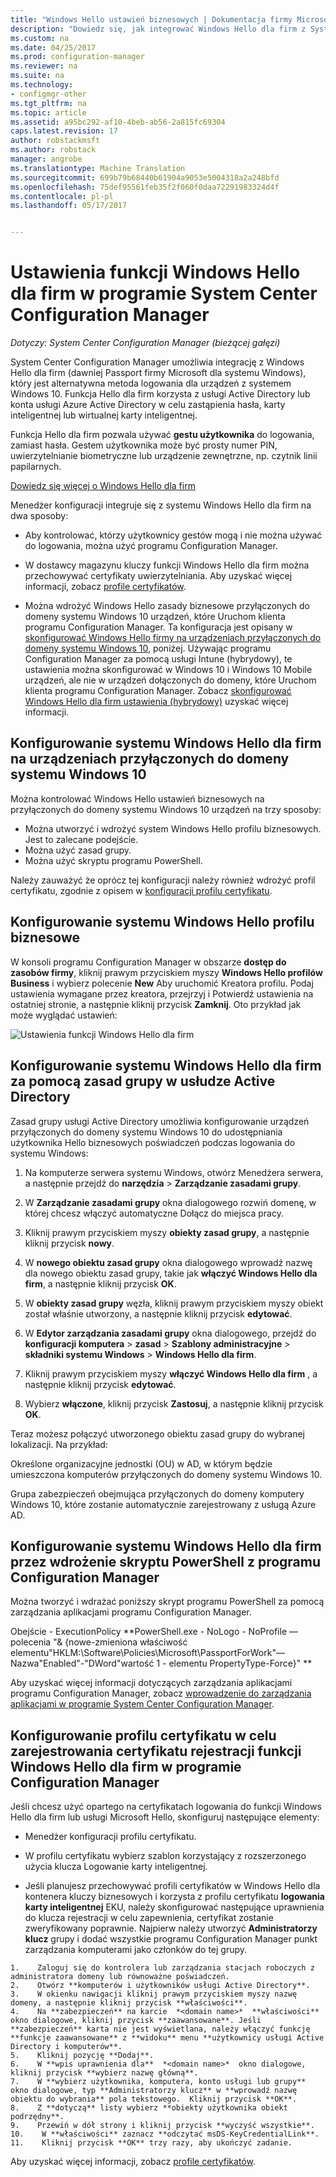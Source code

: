 ```yaml
---
title: "Windows Hello ustawień biznesowych | Dokumentacja firmy Microsoft"
description: "Dowiedz się, jak integrować Windows Hello dla firm z System Center Configuration Manager."
ms.custom: na
ms.date: 04/25/2017
ms.prod: configuration-manager
ms.reviewer: na
ms.suite: na
ms.technology:
- configmgr-other
ms.tgt_pltfrm: na
ms.topic: article
ms.assetid: a95bc292-af10-4beb-ab56-2a815fc69304
caps.latest.revision: 17
author: robstackmsft
ms.author: robstack
manager: angrobe
ms.translationtype: Machine Translation
ms.sourcegitcommit: 699b79b68440b61904a9053e5004318a2a248bfd
ms.openlocfilehash: 75def95561feb35f2f060f0daa72291983324d4f
ms.contentlocale: pl-pl
ms.lasthandoff: 05/17/2017


---
```

# <a name="windows-hello-for-business-settings-in-system-center-configuration-manager"></a>Ustawienia funkcji Windows Hello dla firm w programie System Center Configuration Manager

*Dotyczy: System Center Configuration Manager (bieżącej gałęzi)*

System Center Configuration Manager umożliwia integrację z Windows Hello dla firm (dawniej Passport firmy Microsoft dla systemu Windows), który jest alternatywna metoda logowania dla urządzeń z systemem Windows 10. Funkcja Hello dla firm korzysta z usługi Active Directory lub konta usługi Azure Active Directory w celu zastąpienia hasła, karty inteligentnej lub wirtualnej karty inteligentnej.  

Funkcja Hello dla firm pozwala używać **gestu użytkownika** do logowania, zamiast hasła. Gestem użytkownika może być prosty numer PIN, uwierzytelnianie biometryczne lub urządzenie zewnętrzne, np. czytnik linii papilarnych.

[Dowiedz się więcej o Windows Hello dla firm](https://docs.microsoft.com/windows/access-protection/hello-for-business/hello-identity-verification)

 Menedżer konfiguracji integruje się z systemu Windows Hello dla firm na dwa sposoby:  

-   Aby kontrolować, którzy użytkownicy gestów mogą i nie można używać do logowania, można użyć programu Configuration Manager.  

-   W dostawcy magazynu kluczy funkcji Windows Hello dla firm można przechowywać certyfikaty uwierzytelniania. Aby uzyskać więcej informacji, zobacz [profile certyfikatów](introduction-to-certificate-profiles.md).  

- Można wdrożyć Windows Hello zasady biznesowe przyłączonych do domeny systemu Windows 10 urządzeń, które Uruchom klienta programu Configuration Manager. Ta konfiguracja jest opisany w [skonfigurować Windows Hello firmy na urządzeniach przyłączonych do domeny systemu Windows 10](#configure-windows-hello-for-business-on-domain-joined-windows-10-devices), poniżej. Używając programu Configuration Manager za pomocą usługi Intune (hybrydowy), te ustawienia można skonfigurować w Windows 10 i Windows 10 Mobile urządzeń, ale nie w urządzeń dołączonych do domeny, które Uruchom klienta programu Configuration Manager. Zobacz [skonfigurować Windows Hello dla firm ustawienia (hybrydowy)](../../mdm/deploy-use/windows-hello-for-business-settings.md) uzyskać więcej informacji.

## <a name="configure-windows-hello-for-business-on-domain-joined-windows-10-devices"></a>Konfigurowanie systemu Windows Hello dla firm na urządzeniach przyłączonych do domeny systemu Windows 10
Można kontrolować Windows Hello ustawień biznesowych na przyłączonych do domeny systemu Windows 10 urządzeń na trzy sposoby:

- Można utworzyć i wdrożyć system Windows Hello profilu biznesowych. Jest to zalecane podejście.
- Można użyć zasad grupy.  
- Można użyć skryptu programu PowerShell.

Należy zauważyć że oprócz tej konfiguracji należy również wdrożyć profil certyfikatu, zgodnie z opisem w [konfiguracji profilu certyfikatu](#configure-a-certificate-profile).

## <a name="configure-a-windows-hello-for-business-profile"></a>Konfigurowanie systemu Windows Hello profilu biznesowe  

W konsoli programu Configuration Manager w obszarze **dostęp do zasobów firmy**, kliknij prawym przyciskiem myszy **Windows Hello profilów Business** i wybierz polecenie **New** Aby uruchomić Kreatora profilu. Podaj ustawienia wymagane przez kreatora, przejrzyj i Potwierdź ustawienia na ostatniej stronie, a następnie kliknij przycisk **Zamknij**. Oto przykład jak może wyglądać ustawień:  

![Ustawienia funkcji Windows Hello dla firm](../media/Hello-for-Business-settings.png)

## <a name="configure-windows-hello-for-business-with-group-policy-in-active-directory"></a>Konfigurowanie systemu Windows Hello dla firm za pomocą zasad grupy w usłudze Active Directory  

Zasad grupy usługi Active Directory umożliwia konfigurowanie urządzeń przyłączonych do domeny systemu Windows 10 do udostępniania użytkownika Hello biznesowych poświadczeń podczas logowania do systemu Windows:

1.  Na komputerze serwera systemu Windows, otwórz Menedżera serwera, a następnie przejdź do **narzędzia** > **Zarządzanie zasadami grupy**.    

2.  W **Zarządzanie zasadami grupy** okna dialogowego rozwiń domenę, w której chcesz włączyć automatyczne Dołącz do miejsca pracy.    

3.  Kliknij prawym przyciskiem myszy **obiekty zasad grupy**, a następnie kliknij przycisk **nowy**.  

4.  W **nowego obiektu zasad grupy** okna dialogowego wprowadź nazwę dla nowego obiektu zasad grupy, takie jak **włączyć Windows Hello dla firm**, a następnie kliknij przycisk **OK**.  

5.  W **obiekty zasad grupy** węzła, kliknij prawym przyciskiem myszy obiekt został właśnie utworzony, a następnie kliknij przycisk **edytować**.  

6.  W **Edytor zarządzania zasadami grupy** okna dialogowego, przejdź do **konfiguracji komputera** > **zasad** > **Szablony administracyjne** > **składniki systemu Windows** > **Windows Hello dla firm**.  

7.  Kliknij prawym przyciskiem myszy **włączyć Windows Hello dla firm** , a następnie kliknij przycisk **edytować**.   

8.  Wybierz **włączone**, kliknij przycisk **Zastosuj**, a następnie kliknij przycisk **OK**.

Teraz możesz połączyć utworzonego obiektu zasad grupy do wybranej lokalizacji. Na przykład:    

   Określone organizacyjne jednostki (OU) w AD, w którym będzie umieszczona komputerów przyłączonych do domeny systemu Windows 10.    

   Grupa zabezpieczeń obejmująca przyłączonych do domeny komputery Windows 10, które zostanie automatycznie zarejestrowany z usługą Azure AD.    

## <a name="configure-windows-hello-for-business-by-deploying-a-powershell-script-with-configuration-manager"></a>Konfigurowanie systemu Windows Hello dla firm przez wdrożenie skryptu PowerShell z programu Configuration Manager    
Można tworzyć i wdrażać poniższy skrypt programu PowerShell za pomocą zarządzania aplikacjami programu Configuration Manager.    

Obejście - ExecutionPolicy **PowerShell.exe - NoLogo - NoProfile — polecenia "& {nowe-zmieniona właściwość elementu"HKLM:\Software\Policies\Microsoft\PassportForWork"— Nazwa"Enabled"-"DWord"wartość 1 - elementu PropertyType-Force}" ** 

Aby uzyskać więcej informacji dotyczących zarządzania aplikacjami programu Configuration Manager, zobacz [wprowadzenie do zarządzania aplikacjami w programie System Center Configuration Manager](/sccm/apps/understand/introduction-to-application-management).  

## <a name="configure-a-certificate-profile-to-enroll-the-windows-hello-for-business-enrollment-certificate-in-configuration-manager"></a>Konfigurowanie profilu certyfikatu w celu zarejestrowania certyfikatu rejestracji funkcji Windows Hello dla firm w programie Configuration Manager  
 Jeśli chcesz użyć opartego na certyfikatach logowania do funkcji Windows Hello dla firm lub usługi Microsoft Hello, skonfiguruj następujące elementy:  

-   Menedżer konfiguracji profilu certyfikatu.  

-   W profilu certyfikatu wybierz szablon korzystający z rozszerzonego użycia klucza Logowanie karty inteligentnej.  

-    Jeśli planujesz przechowywać profili certyfikatów w Windows Hello dla kontenera kluczy biznesowych i korzysta z profilu certyfikatu **logowania karty inteligentnej** EKU, należy skonfigurować następujące uprawnienia do klucza rejestracji w celu zapewnienia, certyfikat zostanie zweryfikowany poprawnie.
Najpierw należy utworzyć **Administratorzy klucz** grupy i dodać wszystkie programu Configuration Manager punkt zarządzania komputerami jako członków do tej grupy.

    1.    Zaloguj się do kontrolera lub zarządzania stacjach roboczych z administratora domeny lub równoważne poświadczeń.
    2.    Otwórz **komputerów i użytkowników usługi Active Directory**.
    3.    W okienku nawigacji kliknij prawym przyciskiem myszy nazwę domeny, a następnie kliknij przycisk **właściwości**.
    4.    Na **zabezpieczeń** na karcie  *<domain name>*  **właściwości** okno dialogowe, kliknij przycisk **zaawansowane**. Jeśli **zabezpieczeń** karta nie jest wyświetlana, należy włączyć funkcję **funkcje zaawansowane** z **widoku** menu **użytkownicy usługi Active Directory i komputerów**.
    5.    Kliknij pozycję **Dodaj**.
    6.    W **wpis uprawnienia dla**  *<domain name>*  okno dialogowe, kliknij przycisk **wybierz nazwę główną**.
    7.    W **wybierz użytkownika, komputera, konto usługi lub grupy** okno dialogowe, typ **Administratorzy klucz** w **wprowadź nazwę obiektu do wybrania** pola tekstowego.  Kliknij przycisk **OK**.
    8.    Z **dotyczą** listy wybierz **obiekty użytkownika obiekt podrzędny**.
    9.    Przewiń w dół strony i kliknij przycisk **wyczyść wszystkie**.
    10.    W **właściwości** zaznacz **odczytać msDS-KeyCredentialLink**.
    11.    Kliknij przycisk **OK** trzy razy, aby ukończyć zadanie.


 Aby uzyskać więcej informacji, zobacz [profile certyfikatów](introduction-to-certificate-profiles.md).  





